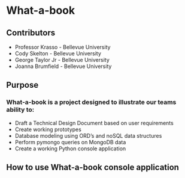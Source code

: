 # What-a-book

## Contributors
* Professor Krasso - Bellevue University
* Cody Skelton - Bellevue University
* George Taylor Jr - Bellevue University
* Joanna Brumfield - Bellevue University

## Purpose
### What-a-book is a project designed to illustrate our teams ability to: 
* Draft a Technical Design Document based on user requirements
* Create working prototypes 
* Database modeling using ORD’s and noSQL data structures
* Perform pymongo queries on MongoDB data
* Create a working Python console application 

## How to use What-a-book console application
